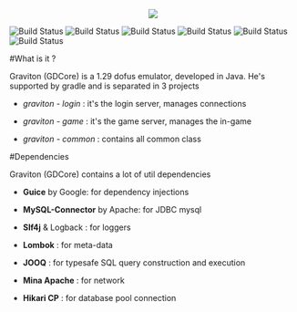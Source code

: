<p align="center"><IMG SRC="https://i.gyazo.com/760ac25569c32430a3d1817a77e0fd6e.png"></p>

![Build Status](https://img.shields.io/badge/Jooq-3.8.5-yellow.svg?style=flat)
![Build Status](https://img.shields.io/badge/Guice-4.1.0-blue.svg?style=flat)
![Build Status](https://img.shields.io/badge/MySql-6.0.5-green.svg?style=flat)
![Build Status](https://img.shields.io/badge/Slf4j-1.7.21-yellow.svg?style=flat)
![Build Status](https://img.shields.io/badge/Hikari-2.5.1-blue.svg?style=flat)
![Build Status](https://img.shields.io/badge/Mina-2.0.15-red.svg?style=flat)

#What is it ?

Graviton (GDCore) is a 1.29 dofus emulator, developed in Java. He's supported by gradle and is separated in 3 projects

- <i>graviton - login</i> : it's the login server, manages connections

- <i>graviton - game</i> : it's the game server, manages the in-game

- <i>graviton - common</i> : contains all common class

#Dependencies

Graviton (GDCore)  contains a lot of util dependencies

- <b>Guice</b> by Google: for dependency injections

- <b>MySQL-Connector</b> by Apache: for JDBC mysql

- <b>Slf4j</b> & Logback : for loggers

- <b>Lombok</b> : for meta-data

- <b>JOOQ</b> : for typesafe SQL query construction and execution

- <b>Mina Apache</b> : for network

- <b>Hikari CP</b> : for database pool connection
